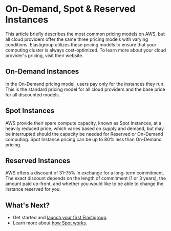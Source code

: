 # On-Demand, Spot & Reserved Instances

This article briefly describes the most common pricing models on AWS, but all cloud providers offer the same three pricing models with varying conditions. Elastigroup utilizes these pricing models to ensure that your computing cluster is always cost-optimized. To learn more about your cloud provider's pricing, visit their website.

## On-Demand Instances

In the On-Demand pricing model, users pay only for the instances they run. This is the standard pricing model for all cloud providers and the base price for all discounted models.

## Spot Instances

AWS provide their spare compute capacity, known as Spot Instances, at a heavily reduced price, which varies based on supply and demand, but may be interrupted should the capacity be needed for Reserved or On-Demand computing. Spot Instance pricing can be up to 80% less than On-Demand pricing.

## Reserved Instances

AWS offers a discount of 31-75% in exchange for a long-term commitment. The exact discount depends on the length of commitment (1 or 3 years), the amount paid up-front, and whether you would like to be able to change the instance reserved for you.

## What's Next?

- Get started and [launch your first Elastigroup](elastigroup/getting-started/create-an-elastigroup-for-aws).
- Learn more about [how Spot works](elastigroup/features/core-features/market-scoring-managing-interruptions).
